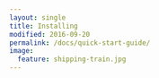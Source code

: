 ```yaml
---
layout: single
title: Installing
modified: 2016-09-20
permalink: /docs/quick-start-guide/
image:
  feature: shipping-train.jpg
---
```

